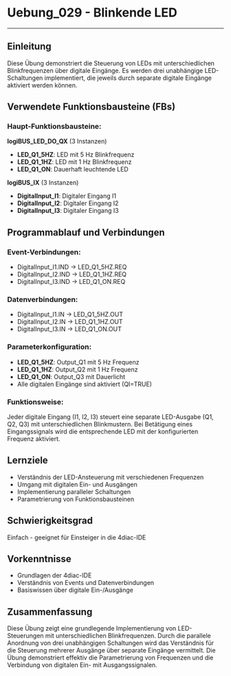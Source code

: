 # Uebung_029 - Blinkende LED

* * * * * * * * * *

## Einleitung
Diese Übung demonstriert die Steuerung von LEDs mit unterschiedlichen Blinkfrequenzen über digitale Eingänge. Es werden drei unabhängige LED-Schaltungen implementiert, die jeweils durch separate digitale Eingänge aktiviert werden können.

## Verwendete Funktionsbausteine (FBs)

### Haupt-Funktionsbausteine:

**logiBUS_LED_DO_QX** (3 Instanzen)
- **LED_Q1_5HZ**: LED mit 5 Hz Blinkfrequenz
- **LED_Q1_1HZ**: LED mit 1 Hz Blinkfrequenz  
- **LED_Q1_ON**: Dauerhaft leuchtende LED

**logiBUS_IX** (3 Instanzen)
- **DigitalInput_I1**: Digitaler Eingang I1
- **DigitalInput_I2**: Digitaler Eingang I2
- **DigitalInput_I3**: Digitaler Eingang I3

## Programmablauf und Verbindungen

### Event-Verbindungen:
- DigitalInput_I1.IND → LED_Q1_5HZ.REQ
- DigitalInput_I2.IND → LED_Q1_1HZ.REQ  
- DigitalInput_I3.IND → LED_Q1_ON.REQ

### Datenverbindungen:
- DigitalInput_I1.IN → LED_Q1_5HZ.OUT
- DigitalInput_I2.IN → LED_Q1_1HZ.OUT
- DigitalInput_I3.IN → LED_Q1_ON.OUT

### Parameterkonfiguration:
- **LED_Q1_5HZ**: Output_Q1 mit 5 Hz Frequenz
- **LED_Q1_1HZ**: Output_Q2 mit 1 Hz Frequenz
- **LED_Q1_ON**: Output_Q3 mit Dauerlicht
- Alle digitalen Eingänge sind aktiviert (QI=TRUE)

### Funktionsweise:
Jeder digitale Eingang (I1, I2, I3) steuert eine separate LED-Ausgabe (Q1, Q2, Q3) mit unterschiedlichen Blinkmustern. Bei Betätigung eines Eingangssignals wird die entsprechende LED mit der konfigurierten Frequenz aktiviert.

## Lernziele
- Verständnis der LED-Ansteuerung mit verschiedenen Frequenzen
- Umgang mit digitalen Ein- und Ausgängen
- Implementierung paralleler Schaltungen
- Parametrierung von Funktionsbausteinen

## Schwierigkeitsgrad
Einfach - geeignet für Einsteiger in die 4diac-IDE

## Vorkenntnisse
- Grundlagen der 4diac-IDE
- Verständnis von Events und Datenverbindungen
- Basiswissen über digitale Ein-/Ausgänge

## Zusammenfassung
Diese Übung zeigt eine grundlegende Implementierung von LED-Steuerungen mit unterschiedlichen Blinkfrequenzen. Durch die parallele Anordnung von drei unabhängigen Schaltungen wird das Verständnis für die Steuerung mehrerer Ausgänge über separate Eingänge vermittelt. Die Übung demonstriert effektiv die Parametrierung von Frequenzen und die Verbindung von digitalen Ein- mit Ausgangssignalen.